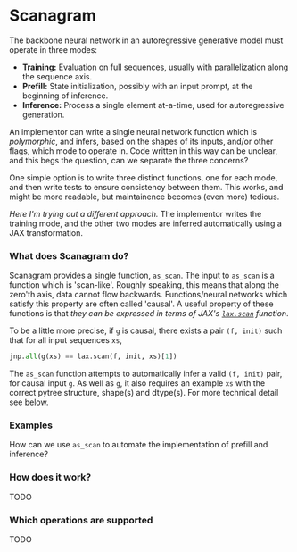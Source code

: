 # Scanagram
The backbone neural network in an autoregressive generative model must operate in three modes:
 - **Training:** Evaluation on full sequences, usually with parallelization along the sequence axis.
 - **Prefill:** State initialization, possibly with an input prompt, at the beginning of inference.
 - **Inference:** Process a single element at-a-time, used for autoregressive generation.

An implementor can write a single neural network function which is _polymorphic_,
and infers, based on the shapes of its inputs, and/or other flags, which mode to operate in. Code
written in this way can be unclear, and this begs the question, can we separate the three
concerns?

One simple option is to write three distinct functions, one for each mode, and then write tests
to ensure consistency between them. This works, and might be more readable, but maintainence
becomes (even more) tedious.

_Here I'm trying out a different approach._ The implementor writes the training mode, and
the other two modes are inferred automatically using a JAX transformation.

### What does Scanagram do?
Scanagram provides a single function, `as_scan`. The input to `as_scan` is a function which is
'scan-like'. Roughly speaking, this means that along the zero'th axis, data cannot flow backwards.
Functions/neural networks which satisfy this property are often called 'causal'. A useful property
of these functions is that _they can be expressed in terms of JAX's
[`lax.scan`](https://docs.jax.dev/en/latest/_autosummary/jax.lax.scan.html) function_.

To be a little more precise, if `g` is causal, there exists a pair `(f, init)` such that
for all input sequences `xs`,
```python
jnp.all(g(xs) == lax.scan(f, init, xs)[1])
```
The `as_scan` function attempts to automatically infer a valid `(f, init)` pair, for causal input
`g`. As well as `g`, it also requires an example `xs` with the correct pytree structure,
shape(s) and dtype(s). For more technical detail see [below](#how-does-it-work).

### Examples
How can we use `as_scan` to automate the implementation of prefill and inference?

### How does it work?
TODO

### Which operations are supported
TODO
